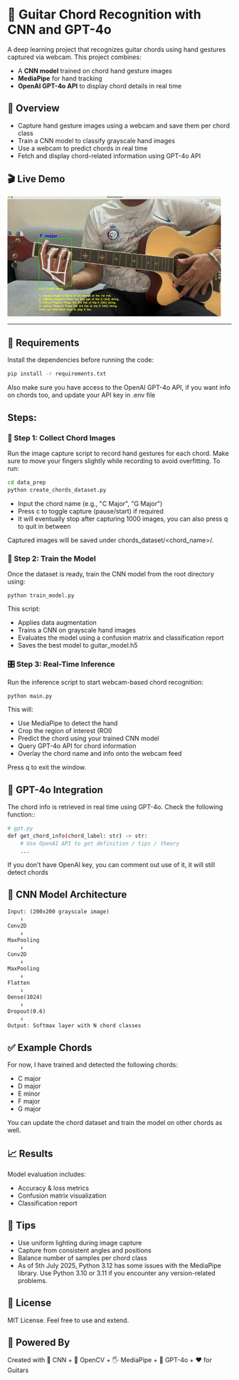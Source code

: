 # 🎸 Guitar Chord Recognition with CNN and GPT-4o

A deep learning project that recognizes guitar chords using hand gestures captured via webcam. This project combines:

- A **CNN model** trained on chord hand gesture images
- **MediaPipe** for hand tracking
- **OpenAI GPT-4o API** to display chord details in real time

## 📸 Overview

- Capture hand gesture images using a webcam and save them per chord class
- Train a CNN model to classify grayscale hand images
- Use a webcam to predict chords in real time
- Fetch and display chord-related information using GPT-4o API

## 🎬 Live Demo

![Demo](data_prep/demo/chords_demo.gif)

---


## 🔧 Requirements

Install the dependencies before running the code:

```bash
pip install -r requirements.txt
```

Also make sure you have access to the OpenAI GPT-4o API, if you want info on chords too, and update your API key in .env file

## Steps:

### 🎼 Step 1: Collect Chord Images
Run the image capture script to record hand gestures for each chord. Make sure to move your fingers slightly while recording to avoid overfitting. To run:

``` bash
cd data_prep
python create_chords_dataset.py
```

* Input the chord name (e.g., "C Major", "G Major")
* Press c to toggle capture (pause/start) if required
* It will eventually stop after capturing 1000 images, you can also press q to quit in between

Captured images will be saved under chords_dataset/<chord_name>/.


### 🧠 Step 2: Train the Model
Once the dataset is ready, train the CNN model from the root directory using:

```
python train_model.py
```

This script:

* Applies data augmentation
* Trains a CNN on grayscale hand images
* Evaluates the model using a confusion matrix and classification report
* Saves the best model to guitar_model.h5

### 🎛️ Step 3: Real-Time Inference
Run the inference script to start webcam-based chord recognition:

```
python main.py
```
This will:

* Use MediaPipe to detect the hand
* Crop the region of interest (ROI)
* Predict the chord using your trained CNN model
* Query GPT-4o API for chord information
* Overlay the chord name and info onto the webcam feed

Press q to exit the window.


## 🧠 GPT-4o Integration
The chord info is retrieved in real time using GPT-4o. Check the following function::
```bash
# gpt.py
def get_chord_info(chord_label: str) -> str:
    # Use OpenAI API to get definition / tips / theory
    ...
```
If you don't have OpenAI key, you can comment out use of it, it will still detect chords 

## 🤖 CNN Model Architecture

```
Input: (200x200 grayscale image)
    ↓
Conv2D
    ↓
MaxPooling
    ↓
Conv2D
    ↓
MaxPooling
    ↓
Flatten
    ↓
Dense(1024)
    ↓
Dropout(0.6)
    ↓
Output: Softmax layer with N chord classes
```

## ✅ Example Chords
For now, I have trained and detected the following chords:

* C major
* D major
* E minor
* F major
* G major

You can update the chord dataset and train the model on other chords as well.


## 📈 Results
Model evaluation includes:

* Accuracy & loss metrics
* Confusion matrix visualization
* Classification report

## 📌 Tips
* Use uniform lighting during image capture
* Capture from consistent angles and positions
* Balance number of samples per chord class
* As of 5th July 2025, Python 3.12 has some issues with the MediaPipe library. Use Python 3.10 or 3.11 if you encounter any version-related problems.

## 📝 License
MIT License. Feel free to use and extend.

## 🚀 Powered By
Created with 🧠 CNN + 🎥 OpenCV + 🖐️ MediaPipe + 🤖 GPT-4o + ❤️ for Guitars